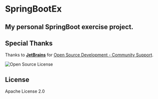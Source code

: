 # SpringBootEx
## My personal SpringBoot exercise project.

## Special Thanks
Thanks to **[JetBrains](https://www.jetbrains.com/)** for [Open Source Development - Community Support](https://www.jetbrains.com/community/opensource/#support).

![Open Source License](https://img.shields.io/badge/JetBrains-Open%20Source%20License-blue?style=for-the-badge&logo=JetBrains&logoColor=%23000000)

## License

Apache License 2.0  
